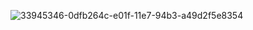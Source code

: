 ![33945346-0dfb264c-e01f-11e7-94b3-a49d2f5e8354](https://user-images.githubusercontent.com/26459413/34083221-f7a8e6bc-e36c-11e7-9876-ca9c0970b562.jpg)

